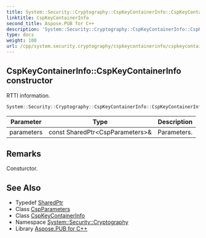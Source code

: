 ```yaml
---
title: System::Security::Cryptography::CspKeyContainerInfo::CspKeyContainerInfo constructor
linktitle: CspKeyContainerInfo
second_title: Aspose.PUB for C++
description: 'System::Security::Cryptography::CspKeyContainerInfo::CspKeyContainerInfo constructor. RTTI information in C++.'
type: docs
weight: 100
url: /cpp/system.security.cryptography/cspkeycontainerinfo/cspkeycontainerinfo/
---
```

## CspKeyContainerInfo::CspKeyContainerInfo constructor


RTTI information.

```cpp
System::Security::Cryptography::CspKeyContainerInfo::CspKeyContainerInfo(const SharedPtr<CspParameters> &parameters)
```


| Parameter | Type | Description |
| --- | --- | --- |
| parameters | const SharedPtr\<CspParameters\>\& | Parameters. |
## Remarks


Consturctor. 
## See Also

* Typedef [SharedPtr](../../../system/sharedptr/)
* Class [CspParameters](../../cspparameters/)
* Class [CspKeyContainerInfo](../)
* Namespace [System::Security::Cryptography](../../)
* Library [Aspose.PUB for C++](../../../)
